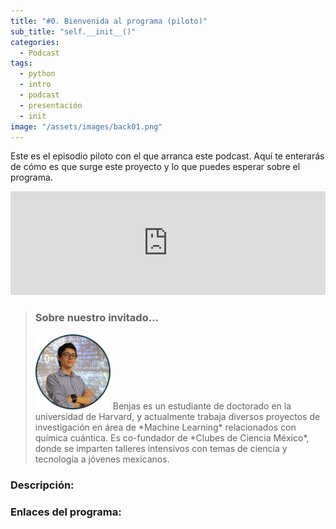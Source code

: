 ```yaml
---
title: "#0. Bienvenida al programa (piloto)"
sub_title: "self.__init__()"
categories:
  - Podcast
tags:
  - python
  - intro
  - podcast
  - presentación
  - init
image: "/assets/images/back01.png"
---
```


Este es el episodio piloto con el que arranca este podcast. Aquí te enterarás de cómo es que surge este proyecto y lo que puedes esperar sobre el programa.

<iframe width="100%" height="166" scrolling="no" frameborder="no" src="https://w.soundcloud.com/player/?url=https%3A//api.soundcloud.com/tracks/180729095&amp;color=00aabb&amp;auto_play=true&amp;hide_related=false&amp;show_comments=true&amp;show_user=true&amp;show_reposts=false"></iframe><br/>

> ### Sobre nuestro invitado...
> <img src="/assets/images/guests/me.png" class="align-left" width="120px">
> Benjas es un estudiante de doctorado en la universidad de Harvard, y actualmente trabaja diversos proyectos de investigación en área de *Machine Learning* relacionados con química cuántica. Es co-fundador de *Clubes de Ciencia México*, donde se imparten talleres intensivos con temas de ciencia y tecnología a jóvenes mexicanos.

### Descripción:
### Enlaces del programa:
